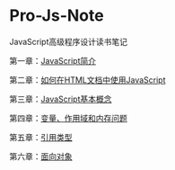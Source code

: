 # Pro-Js-Note

JavaScript高级程序设计读书笔记

第一章：[JavaScript简介](https://github.com/ZZsimon/Pro-Js-Note/tree/master/chapter_01)

第二章：[如何在HTML文档中使用JavaScript](https://github.com/ZZsimon/Pro-Js-Note/tree/master/chapter_02)

第三章：[JavaScript基本概念](https://github.com/ZZsimon/Pro-Js-Note/tree/master/chapter_03)

第四章：[变量、作用域和内存问题](https://github.com/ZZsimon/Pro-Js-Note/tree/master/chapter_04)

第五章：[引用类型](https://github.com/ZZsimon/Pro-Js-Note/tree/master/chapter_05)

第六章：[面向对象](https://github.com/ZZsimon/Pro-Js-Note/tree/master/chapter_06)